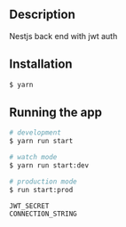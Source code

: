 ## Description

Nestjs back end with jwt auth

## Installation

```bash
$ yarn
```

## Running the app

```bash
# development
$ yarn run start

# watch mode
$ yarn run start:dev

# production mode
$ run start:prod
```

```bash
JWT_SECRET
CONNECTION_STRING
```
